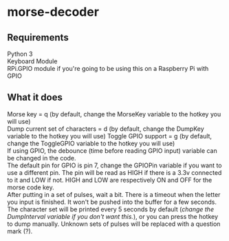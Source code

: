 # morse-decoder

## Requirements
Python 3  
Keyboard Module  
RPi.GPIO module if you're going to be using this on a Raspberry Pi with GPIO

## What it does
Morse key = q (by default, change the MorseKey variable to the hotkey you will use)   
Dump current set of characters = d (by default, change the DumpKey variable to the hotkey you will use)
Toggle GPIO support = g (by default, change the ToggleGPIO variable to the hotkey you will use)  
If using GPIO, the debounce (time before reading GPIO input) variable can be changed in the code.  
The default pin for GPIO is pin 7, change the GPIOPin variable if you want to use a different pin. The pin will be read as HIGH if there is a 3.3v connected to it and LOW if not. HIGH and LOW are respectively ON and OFF for the morse code key.  
After putting in a set of pulses, wait a bit. There is a timeout when the letter you input is finished. It won't be pushed into the buffer for a few seconds.  
The character set will be printed every 5 seconds by default (*change the DumpInterval variable if you don't want this.*), or you can press the hotkey to dump manually.
Unknown sets of pulses will be replaced with a question mark (?).

